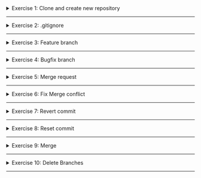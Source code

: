 <details>
<summary>Exercise 1: Clone and create new repository </summary>
<br />

- Clone git repository, creating a new local copy and
- Push it to your own GitHub remote repository.

**steps:**
```sh

# clone repository & change into project dir
git clone git@gitlab.com:devops-bootcamp3/git-project.git
cd git-project

# remove remote repo reference and create your own local repository
rm -rf .git
git init
git add .
git commit -m "Initial commit"

# create git repository on GitHub and push your newly created local repository to it
git remote add origin https://github.com/fsiegrist/devops-bootcamp-03-git.git
git push -u origin main

```

</details>

******

<details>
<summary>Exercise 2: .gitignore </summary>
<br />

You see that build folders and editor specific folders are in the repository and decide to ignore it as a best practice.

Ignore .idea folder, .DS_Store, out and build folders

Hint: remove from git cache first

**create .gitignore file with following entries**
```sh
.idea 
.DS_Store
out 
build
```

**remove cached commited files and commit .gitignore file**
```sh
git rm --cached .DS_Store

# -r for directories
git rm -r --cached .idea
git rm -r --cached out
git rm -r --cached build

# commit and push the changes
git add .
git commit -m "remove ignored files"
git push
```

</details>

******

<details>
<summary>Exercise 3: Feature branch </summary>
 <br />

Create a feature branch and change following:

- Upgrade the logstash-logback-encoder version to 6.6
- Add image to the index.html file (url: https://www.careeraddict.com/uploads/article/58721/illustration-group-people-team-meeting.jpg)

You are done with the changes. So:

- Check your changes using "git diff" and
- Commit them if everything is correct. Note: There is a standard in your team to name commits with descriptive text.
- Push your changes to your remote repository.

**steps**
```sh
# create a feature branch
git checkout -b feature/exercise-3

# in build.gradle upgrade the version of the "logstash-logback-encoder" library from '5.2' to '6.6'
compile group: 'net.logstash.logback', name: 'logstash-logback-encoder', version: '6.6'

# in src/main/webapp/index.html add the following image tag:
<img src="https://www.careeraddict.com/uploads/article/58721/illustration-group-people-team-meeting.jpg" width="700" />

# check and commit changes
git diff
git add build.gradle
git commit -m "Upgrade logback library to version 6.6"
git add src/main/webapp/index.html
git commit -m "Add image"

# as this is a new feature branch there is no need to first pull remote changes

# push new feature branch to remote and track the remote branch
git push -u origin feature/exercise-3
```

</details>

******

<details>
<summary>Exercise 4: Bugfix branch </summary>
<br />

You find out there is a bug in your project, so you need to fix it using a new bugfix branch:
- Create a new bugfix branch
- Fix the spelling error in Application.java file

You are done with the changes. So:
- Check your changes using "git diff" and
- Commit them if everything is correct.
- Push your changes to your remote repository.

**steps**
```sh
# create bugfix branch
git checkout -b bugfix/exercise-4

# fix the spelling error in src/main/java/com/Application.java
log.info("Java app started");

# check and commit changes
git diff
git add .
git commit -m "Fix typo"

# as this is a new bugfix branch there is no need to first pull remote changes

# push new bugfix branch to remote and track the remote branch
git push -u origin bugfix/exercise-4
```

</details>

******

<details>
<summary>Exercise 5: Merge request </summary>
<br />

You are done with the feature, now it needs to be tested and deployed. So:
- Merge your feature branch into master (using a merge request)

**steps**
```sh
# merge feature branch into master. Alternatively do the merge from GitHub UI
git checkout main
git merge feature/exercise-3 

# push the merge to remote master
git push
```

</details>

******

<details>
<summary>Exercise 6: Fix Merge conflict </summary>
<br />

You are on the bugfix branch. You notice the logger library version is old, so:
- Update it to version 6.2 (Change the same location in bugfix branch)

Some time went by since you opened your bugfix branch, so you want the up-to-date master state to avoid major conflicts.
- Merge the master branch in your bugfix branch - fix the merge conflict!

**steps**
```sh
# switch to bugfix branch
git checkout bugfix/exercise-4

# in build.gradle upgrade the version of the "logstash-logback-encoder" library from '5.2' to '6.2'
compile group: 'net.logstash.logback', name: 'logstash-logback-encoder', version: '6.2'

# commit change locally
git add .
git commit -m "Upgrade logback library to version 6.2"

# bring bugfix branch uptodate with master branch. Alternatively do the merge from GitHub UI
git merge main

# you will get a merge conflict here for build.gradle file

# fix merge conflict (open build.gradle file and keep master branch version) and when done check the state
git add build.gradle
git merge --continue
git status

# if all fixed, you can commit and push the merge into your bugfix branch
git push

```

</details>

******

<details>
<summary>Exercise 7: Revert commit </summary>
<br />

Still on the bugfix branch. You also noticed a spelling mistake in the index.html file, so you want to fix that in the same branch.
- Fix the spelling mistake and commit the fix

You also want to update the image.
- So also change the image url (src) in a separate commit.

You are done with the changes:
- Push both commits to the remote repository. 


Your team members tell you the previous image was the correct one, so you want to undo it. But since you already pushed to remote, you must revert the change.
- Revert the last commit and push your changes to remote repository

**steps**
```sh
# on bugfix branch

# fix spelling error in src/main/webapp/index.html
<li>Sarah - Full stack devloper</li>

# commit change locally
git add .
git commit -m "Fix another typo"

# set image url in src/main/webapp/index.html to:
<img src="https://3kcz333h8wih3px3rh3vhfv3-wpengine.netdna-ssl.com/wp-content/uploads/2018/10/effective-meetings.jpg" width="" />

# commit change locally
git add .
git commit -m "Adjust image url"

# push both commits to remote
git push

# revert last commit and push the revertion into remote repo
git revert HEAD
git push

```

</details>

******

<details>
<summary>Exercise 8: Reset commit </summary>
<br />

You found 1 last thing you think must be fixed. Bruno just moved to DevOps team, so Bruno's role must be fixed.
- Update the text accordingly
- Commit that fix locally (don't push to remote)

However after talking to a colleague, you find out it has already been fixed in another branch. So you want to undo your local commit.
- Since commit is only locally, you can reset the commit.

**steps**
```sh
# checkout bugfix branch

# make change in src/main/webapp/index.html
<li>Bruno - DevOps engineer</li>

# commit change locally
git add .
git commit -m "Adjust employee role description"

# reset the last local commit, meaning move to the previous commit
git reset --hard HEAD~
```

</details>

******

<details>
<summary>Exercise 9: Merge </summary>
<br />

This time you want to merge your branch directly into master without merge request. So:
- merge your bugfix branch into master using git CLI (Hint: master branch must be up-to-date before the merge)
- Being on the master branch now. Push your merge commit to remote repository

**steps**
```sh
# merge bugfix branch into master
git checkout master
git merge bugfix/changes

# push to remote
git push
```

</details>

******

<details>
<summary>Exercise 10: Delete Branches </summary>
<br />

Now that you are done, both feature and bugfix got deployed and you want to cleanup the old branches.
- Delete both branches both locally and remotely

**steps**
```sh
# delete branches remotely via GitHub UI

# delete branches locally with CLI
git branch -d feature/exercise-3
git branch -d bugfix/exercise-4

# if you didn't delete the branches remotely, delete them with CLI
git push -d origin feature/exercise-3
git push -d origin bugfix/exercise-4
```

</details>

******
